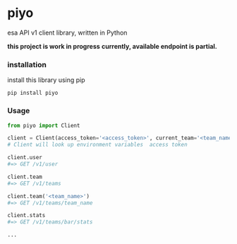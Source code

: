 # piyo
esa API v1 client library, written in Python

**this project is work in progress**
**currently,  available endpoint is partial.**

### installation

install this library using pip
``` shell
pip install piyo
```

### Usage

``` python
from piyo import Client

client = Client(access_token='<access_token>', current_team='<team_name>')
# Client will look up environment variables  access token

client.user
#=> GET /v1/user

client.team
#=> GET /v1/teams

client.team('<team_name>')
#=> GET /v1/teams/team_name

client.stats
#=> GET /v1/teams/bar/stats

...

```